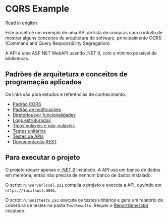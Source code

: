 # CQRS Example

[Read in english](README.md)

Este projeto é um exemplo de uma API de lista de compras com o intuito de mostrar alguns conceitos de arquitetura de software, principalmente CQRS (Command and Query Responsibility Segregation).

A API é uma ASP NET WebAPI usando .NET 9, com o mínimo possível de bibliotecas.

## Padrões de arquitetura e conceitos de programação aplicados

Os links são para estudos e referências de conhecimento.

* [Padrão CQRS](https://docs.microsoft.com/pt-br/azure/architecture/patterns/cqrs)
* [Padrão de notificações](https://martinfowler.com/articles/replaceThrowWithNotification.html)
* [Diretórios por funcionalidades](http://www.kamilgrzybek.com/design/feature-folders/)
* [Logs estruturados](https://messagetemplates.org/)
* [Tipos nuláveis e não-nuláveis](https://docs.microsoft.com/pt-br/dotnet/csharp/nullable-references)
* [Testes unitários](https://softwaretestingfundamentals.com/unit-testing/)
* [Testes de APIs](https://pororoca.io/pt/docs/automated-tests)
* [Documentação REST](https://guides.scalar.com/scalar/scalar-api-references/net-integration)

## Para executar o projeto

O projeto requer apenas o [.NET 9](https://dotnet.microsoft.com/) instalado. A API usa um banco de dados em memória, então não precisa de nenhum banco de dados instalado.

O script `runserverlocal.ps1` compila o projeto e executa a API, ouvindo em `https://localhost:5001`.

O script `rununittests.ps1` executa os testes unitários e gera um relatório de cobertura de testes na pasta `TestResults`. Requer o [ReportGenerator](https://github.com/danielpalme/ReportGenerator) instalado.